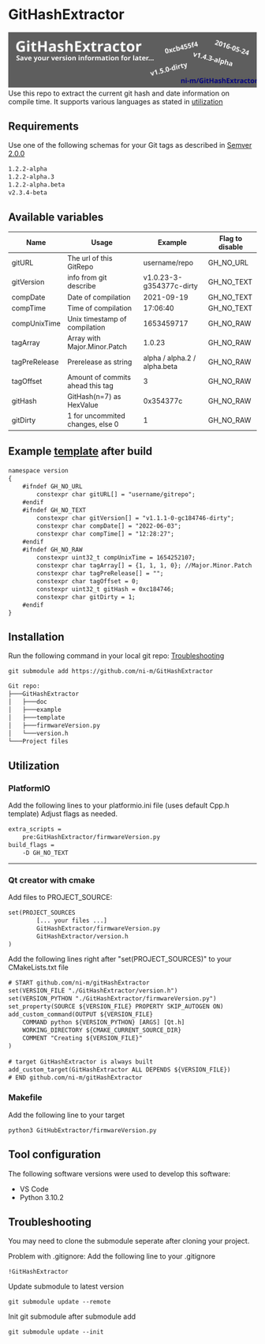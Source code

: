 # GitHashExtractor

![GitHashExtractor Banner image](./doc/banner.svg)
Use this repo to extract the current git hash and date information on compile time. It supports various languages as stated in [utilization](#utilization)

## Requirements
Use one of the following schemas for your Git tags as described in [Semver 2.0.0](https://semver.org/spec/v2.0.0.html)
```
1.2.2-alpha
1.2.2-alpha.3
1.2.2-alpha.beta
v2.3.4-beta
```

## Available variables
Name | Usage | Example | Flag to disable
-- | -- | -- | --
gitURL | The url of this GitRepo | username/repo | GH_NO_URL
gitVersion | info from git describe | v1.0.23-3-g354377c-dirty | GH_NO_TEXT
compDate | Date of compilation | 2021-09-19 | GH_NO_TEXT
compTime | Time of compilation | 17:06:40 | GH_NO_TEXT
compUnixTime | Unix timestamp of compilation | 1653459717 | GH_NO_RAW
tagArray | Array with Major.Minor.Patch | 1.0.23 | GH_NO_RAW
tagPreRelease | Prerelease as string | alpha / alpha.2 / alpha.beta | GH_NO_RAW
tagOffset | Amount of commits ahead this tag | 3 | GH_NO_RAW
gitHash | GitHash(n=7) as HexValue | 0x354377c | GH_NO_RAW
gitDirty | 1 for uncommited changes, else 0 | 1 | GH_NO_RAW

## Example [template](template/templateCpp.h) after build
```
namespace version
{
    #ifndef GH_NO_URL
        constexpr char gitURL[] = "username/gitrepo";
    #endif
    #ifndef GH_NO_TEXT
        constexpr char gitVersion[] = "v1.1.1-0-gc184746-dirty";
        constexpr char compDate[] = "2022-06-03";
        constexpr char compTime[] = "12:28:27";
    #endif
    #ifndef GH_NO_RAW
        constexpr uint32_t compUnixTime = 1654252107;
        constexpr char tagArray[] = {1, 1, 1, 0}; //Major.Minor.Patch
        constexpr char tagPreRelease[] = "";
        constexpr char tagOffset = 0;
        constexpr uint32_t gitHash = 0xc184746;
        constexpr char gitDirty = 1;
    #endif
}
```

## Installation
Run the following command in your local git repo: [Troubleshooting](#troubleshooting)
```
git submodule add https://github.com/ni-m/GitHashExtractor
```
```
Git repo:
├───GitHashExtractor
│   ├───doc
│   ├───example
│   ├───template
│   ├───firmwareVersion.py
│   └───version.h
└───Project files
```
## Utilization
### PlatformIO
Add the following lines to your platformio.ini file (uses default Cpp.h template) Adjust flags as needed.
```
extra_scripts = 
    pre:GitHashExtractor/firmwareVersion.py
build_flags =
    -D GH_NO_TEXT
```
***
### Qt creator with cmake
Add files to PROJECT_SOURCE:
```
set(PROJECT_SOURCES
        [... your files ...]
        GitHashExtractor/firmwareVersion.py
        GitHashExtractor/version.h
)
```
Add the following lines right after "set(PROJECT_SOURCES)" to your CMakeLists.txt file 
```
# START github.com/ni-m/gitHashExtractor
set(VERSION_FILE "./GitHashExtractor/version.h")
set(VERSION_PYTHON "./GitHashExtractor/firmwareVersion.py")
set_property(SOURCE ${VERSION_FILE} PROPERTY SKIP_AUTOGEN ON)
add_custom_command(OUTPUT ${VERSION_FILE}
    COMMAND python ${VERSION_PYTHON} [ARGS] [Qt.h]
    WORKING_DIRECTORY ${CMAKE_CURRENT_SOURCE_DIR}
    COMMENT "Creating ${VERSION_FILE}"
)

# target GitHashExtractor is always built
add_custom_target(GitHashExtractor ALL DEPENDS ${VERSION_FILE})
# END github.com/ni-m/gitHashExtractor
```
### Makefile
Add the following line to your target
```
python3 GitHubExtractor/firmwareVersion.py
```
## Tool configuration
The following software versions were used to develop this software:
- VS Code
- Python 3.10.2

## Troubleshooting
You may need to clone the submodule seperate after cloning your project.  
  
Problem with .gitignore: Add the following line to your .gitignore
```
!GitHashExtractor
```
Update submodule to latest version
```
git submodule update --remote
```
Init git submodule after submodule add
```
git submodule update --init
```
